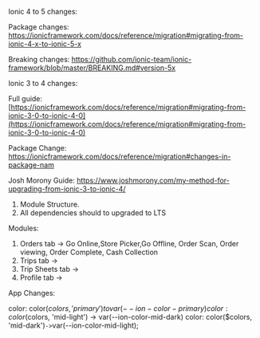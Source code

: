 Ionic 4 to 5 changes:

Package changes: 
https://ionicframework.com/docs/reference/migration#migrating-from-ionic-4-x-to-ionic-5-x

Breaking changes:
https://github.com/ionic-team/ionic-framework/blob/master/BREAKING.md#version-5x

Ionic 3 to 4 changes:

Full guide:
[https://ionicframework.com/docs/reference/migration#migrating-from-ionic-3-0-to-ionic-4-0](https://ionicframework.com/docs/reference/migration#migrating-from-ionic-3-0-to-ionic-4-0)

Package Change:
https://ionicframework.com/docs/reference/migration#changes-in-package-nam

Josh Morony Guide: 
https://www.joshmorony.com/my-method-for-upgrading-from-ionic-3-to-ionic-4/

1. Module Structure.
2. All dependencies should to upgraded to LTS

Modules:
1. Orders tab -> Go Online,Store Picker,Go Offline, Order Scan, Order viewing, Order Complete, Cash Collection
2. Trips tab -> 
3. Trip Sheets tab -> 
4. Profile tab -> 

App Changes:

color: color($colors, 'primary') to var(--ion-color-primary)
color: color($colors, 'mid-light') -> var(--ion-color-mid-dark)
color: color($colors, 'mid-dark')` -> `var(--ion-color-mid-light);
